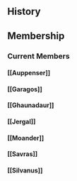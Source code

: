 ## History
## Membership
### Current Members
#### [[Auppenser]]
#### [[Garagos]]
#### [[Ghaunadaur]]
#### [[Jergal]]
#### [[Moander]]
#### [[Savras]]
#### [[Silvanus]]